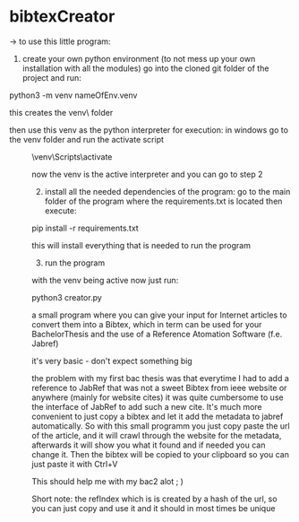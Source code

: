 # bibtexCreator

-> to use this little program: 
1. create your own python environment (to not mess up
your own installation with all the modules)
go into the cloned git folder of the project and run:

python3 -m venv nameOfEnv.venv

this creates the venv\ folder

then use this venv as the python interpreter for execution:
in windows go to the venv folder and run the activate script
 <DIR>\venv\Scripts\activate

now the venv is the active interpreter and you can go to step 2

2. install all the needed dependencies of the program:
go to the main folder of the program where the requirements.txt is located
then execute:

pip install -r requirements.txt

this will install everything that is needed to run the program

3. run the program

with the venv being active now just run:

python3 creator.py 


a small program where you can give your input for Internet articles to convert them into a Bibtex, which in term can be used for your BachelorThesis and the use of a Reference Atomation Software (f.e. Jabref)

it's very basic - don't expect something big

the problem with my first bac thesis was that everytime I had to add a reference to JabRef that was not a sweet Bibtex from ieee website or anywhere (mainly for website cites)
it was quite cumbersome to use the interface of JabRef to add such a new cite.
It's much more convenient to just copy a bibtex and let it add the metadata to jabref automatically.
So with this small programm you just copy paste the url of the article, and it will crawl through the website for the metadata,
afterwards it will show you what it found and if needed you can change it.
Then the bibtex will be copied to your clipboard so you can just paste it with Ctrl+V

This should help me with my bac2 alot ; )


Short note:  the refIndex which is is created by a hash of the url, so you can just copy and use it and it should in most times be unique
